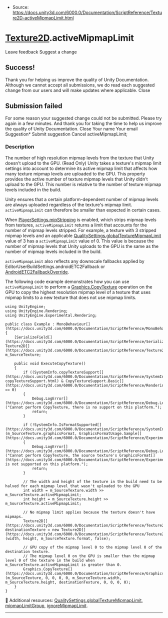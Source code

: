 * Source: https://docs.unity3d.com/6000.0/Documentation/ScriptReference/Texture2D-activeMipmapLimit.html

#  [Texture2D](https://docs.unity3d.com/6000.0/Documentation/ScriptReference/Texture2D.html).activeMipmapLimit
Leave feedback
Suggest a change
## Success!
Thank you for helping us improve the quality of Unity Documentation. Although we cannot accept all submissions, we do read each suggested change from our users and will make updates where applicable.
Close
## Submission failed
For some reason your suggested change could not be submitted. Please <a>try again</a> in a few minutes. And thank you for taking the time to help us improve the quality of Unity Documentation.
Close
Your name Your email Suggestion* Submit suggestion
Cancel
activeMipmapLimit; 
### Description
The number of high resolution mipmap levels from the texture that Unity doesn't upload to the GPU. (Read Only)
Unity takes a texture's mipmap limit settings into account to determine its active mipmap limit that affects how many texture mipmap levels are uploaded to the GPU. This property provides the active number of texture mipmap levels that Unity didn't upload to the GPU. This number is relative to the number of texture mipmap levels included in the build.  
  
Unity ensures that a certain platform-dependent number of mipmap levels are always uploaded regardless of the texture's mipmap limit. `activeMipmapLimit` can therefore be smaller than expected in certain cases.  
  
When [PlayerSettings.mipStripping](https://docs.unity3d.com/6000.0/Documentation/ScriptReference/PlayerSettings-mipStripping.html) is enabled, which strips mipmap levels from textures, `activeMipmapLimit` returns a limit that accounts for the number of mipmap levels stripped. For example, a texture with 3 stripped mipmap levels and an applicable [QualitySettings.globalTextureMipmapLimit](https://docs.unity3d.com/6000.0/Documentation/ScriptReference/QualitySettings-globalTextureMipmapLimit.html) value of 3 has a `activeMipmapLimit` value of 0. This value is because the number of mipmap levels that Unity uploads to the GPU is the same as the number of mipmap levels included in the build.  
  
`activeMipmapLimit` also reflects any downscale fallbacks applied by EditorUserBuildSettings.androidETC2Fallback or [AndroidETC2FallbackOverride](https://docs.unity3d.com/6000.0/Documentation/ScriptReference/AndroidETC2FallbackOverride.html).  
  
The following code example demonstrates how you can use `activeMipmapLimit` to perform a [Graphics.CopyTexture](https://docs.unity3d.com/6000.0/Documentation/ScriptReference/Graphics.CopyTexture.html) operation on the GPU to copy the highest resolution mipmap level of a texture that uses mipmap limits to a new texture that does not use mipmap limits.
```
using UnityEngine;
using UnityEngine.Rendering;
using UnityEngine.Experimental.Rendering;  
  
public class Example : MonoBehaviour[](https://docs.unity3d.com/6000.0/Documentation/ScriptReference/MonoBehaviour.html)
{
    [SerializeField[](https://docs.unity3d.com/6000.0/Documentation/ScriptReference/SerializeField.html)] Texture2D[](https://docs.unity3d.com/6000.0/Documentation/ScriptReference/Texture2D.html) m_SourceTexture;  
  
    public void ExecuteCopyTexture()
    {
        if ((SystemInfo.copyTextureSupport[](https://docs.unity3d.com/6000.0/Documentation/ScriptReference/SystemInfo-copyTextureSupport.html) & CopyTextureSupport.Basic[](https://docs.unity3d.com/6000.0/Documentation/ScriptReference/Rendering.CopyTextureSupport.Basic.html)) == 0)
        {
            Debug.LogError[](https://docs.unity3d.com/6000.0/Documentation/ScriptReference/Debug.LogError.html)("Cannot perform CopyTexture, there is no support on this platform.");
            return;
        }  
  
        if (!SystemInfo.IsFormatSupported[](https://docs.unity3d.com/6000.0/Documentation/ScriptReference/SystemInfo.IsFormatSupported.html)(m_SourceTexture.graphicsFormat, GraphicsFormatUsage.Sample[](https://docs.unity3d.com/6000.0/Documentation/ScriptReference/Experimental.Rendering.GraphicsFormatUsage.Sample.html)))
        {
            Debug.LogError[](https://docs.unity3d.com/6000.0/Documentation/ScriptReference/Debug.LogError.html)("Cannot perform CopyTexture, the source texture's GraphicsFormat[](https://docs.unity3d.com/6000.0/Documentation/ScriptReference/Experimental.Rendering.GraphicsFormat.html) is not supported on this platform.");
            return;
        }  
  
        // The width and height of the texture in the build need to be halved for each mipmap level that wasn't uploaded to the GPU
        int width = m_SourceTexture.width >> m_SourceTexture.activeMipmapLimit;
        int height = m_SourceTexture.height >> m_SourceTexture.activeMipmapLimit;  
  
        // No mipmap limit applies because the texture doesn't have mipmaps.
        Texture2D[](https://docs.unity3d.com/6000.0/Documentation/ScriptReference/Texture2D.html) destinationTexture = new Texture2D[](https://docs.unity3d.com/6000.0/Documentation/ScriptReference/Texture2D.html)(width, height, m_SourceTexture.format, false);  
  
        // GPU copy of the mipmap level 0 to the mipmap level 0 of the destination texture.
        // The mipmap level 0 on the GPU is smaller than the mipmap level 0 of the texture in the build when m_SourceTexture.activeMipmapLimit is greater than 0.
        Graphics.CopyTexture[](https://docs.unity3d.com/6000.0/Documentation/ScriptReference/Graphics.CopyTexture.html)(m_SourceTexture, 0, 0, 0, 0, m_SourceTexture.width, m_SourceTexture.height, destinationTexture, 0, 0, 0, 0);
    }
}

```

Additional resources: [QualitySettings.globalTextureMipmapLimit](https://docs.unity3d.com/6000.0/Documentation/ScriptReference/QualitySettings-globalTextureMipmapLimit.html), [mipmapLimitGroup](https://docs.unity3d.com/6000.0/Documentation/ScriptReference/Texture2D-mipmapLimitGroup.html), [ignoreMipmapLimit](https://docs.unity3d.com/6000.0/Documentation/ScriptReference/Texture2D-ignoreMipmapLimit.html).
* * *
